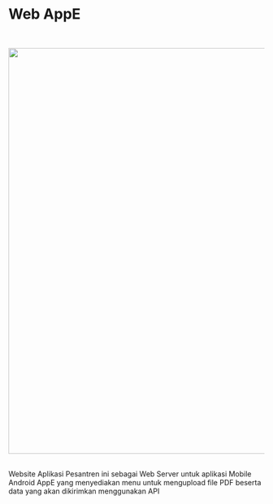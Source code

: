 # Web AppE
<br> 
<p align="center">
  <img src="/Gallery/MainActivity.jpg" width="800" />         
</p>
<br> Website Aplikasi Pesantren ini sebagai Web Server untuk aplikasi Mobile Android AppE yang menyediakan menu untuk mengupload file PDF beserta data yang akan dikirimkan menggunakan API
